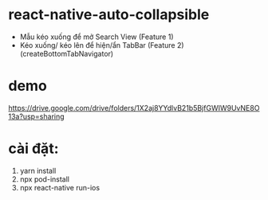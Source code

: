 # react-native-auto-collapsible

- Mẫu kéo xuống để mở Search View (Feature 1)
- Kéo xuống/ kéo lên để hiện/ẩn TabBar (Feature 2) (createBottomTabNavigator)

# demo

https://drive.google.com/drive/folders/1X2aj8YYdlvB21b5BjfGWIW9UvNE8O13a?usp=sharing

# cài đặt:

1. yarn install
2. npx pod-install
3. npx react-native run-ios
